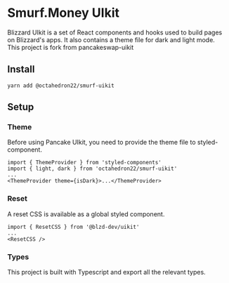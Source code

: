 # Smurf.Money UIkit

Blizzard UIkit is a set of React components and hooks used to build pages on Blizzard's apps. It also contains a theme file for dark and light mode.
This project is fork from pancakeswap-uikit

## Install

`yarn add @octahedron22/smurf-uikit`

## Setup

### Theme

Before using Pancake UIkit, you need to provide the theme file to styled-component.

```
import { ThemeProvider } from 'styled-components'
import { light, dark } from 'octahedron22/smurf-uikit'
...
<ThemeProvider theme={isDark}>...</ThemeProvider>
```

### Reset

A reset CSS is available as a global styled component.

```
import { ResetCSS } from '@blzd-dev/uikit'
...
<ResetCSS />
```

### Types

This project is built with Typescript and export all the relevant types.
